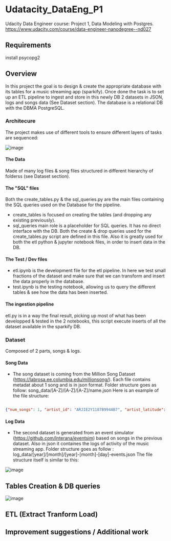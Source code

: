 # Udatacity_DataEng_P1
Udacity Data Engineer course:  Project 1, Data Modeling with Postgres.
https://www.udacity.com/course/data-engineer-nanodegree--nd027 

## Requirements
install psycopg2

## Overview

In this project the goal is to design & create the appropriate database with its tables for a music streaming app (sparkify).
Once done the task is to set up an ETL pipeline to ingest and store in this newly DB 2 datasets in JSON, logs and songs data (See Dataset section).
The database is a relational DB with the DBMA PostgreSQL.

### Architecure

The project makes use of different tools to ensure different layers of tasks are sequenced:

![image](https://user-images.githubusercontent.com/32632731/141261265-be91badd-8aca-4c2d-b448-895ef4b9f2d4.png)


#### The Data
Made of many log files & song files structured in different hierarchy of folderss (see Dataset section).

#### The "SQL" files
Both the create_tables.py & the sql_queries.py are the main files containing the SQL queries used on the Database for the pipeline.
- create_tables is focused on creating the tables (and dropping any existing previously).
- sql_queries main role is a placeholder for SQL queries. It has no direct interface with the DB. Both the create & drop queries used for the create_tables.py script are defined in this file. Also it is greatly used for both the etl python & jupyter notebook files, in order to insert data in the DB.

#### The Test / Dev files

- etl.ipynb is the development file for the etl pipeline. In here we test small fractions of the dataset and make sure that we can transform and insert the data properly in the database.
- test.ipynb is the testing notebook, allowing us to query the different tables & see how the data has been inserted.

#### The ingestion pipeline

etl.py is in a way the final result, picking up most of what has been developped & tested in the 2 notebooks, this script execute inserts of all the dataset available in the sparkify DB.

### Dataset

Composed of 2 parts, songs & logs.

#### Song Data
- The song dataset is coming from the Million Song Dataset (https://labrosa.ee.columbia.edu/millionsong/). Each file contains metadat about 1 song and is in json format.
Folder structure goes as follow: song_data/[A-Z]/[A-Z]/[A-Z]/name.json
Here is an example of the file structure:

```json

{"num_songs": 1, "artist_id": "ARJIE2Y1187B994AB7", "artist_latitude": null, "artist_longitude": null, "artist_location": "", "artist_name": "Line Renaud", "song_id": "SOUPIRU12A6D4FA1E1", "title": "Der Kleine Dompfaff", "duration": 152.92036, "year": 0}

```

#### Log Data
- The second dataset is generated from an event simulator (https://github.com/Interana/eventsim) based on songs in the previous dataset. Also in json it containes the logs of activity of the music streaming app.
Folder structure goes as follow : log_data/[year]/[month]/[year]-[month]-[day]-events.json
The file structure itself is similar to this:

![image](https://user-images.githubusercontent.com/32632731/141263859-72aa801e-bad3-4a23-86e4-7898c3cca585.png)






## Tables Creation & DB queries

![image](https://user-images.githubusercontent.com/32632731/141192328-6a415d71-9bb5-4c78-95c7-ee628d0c8041.png)

## ETL (Extract Tranform Load)

## Improvement suggestions / Additional work
